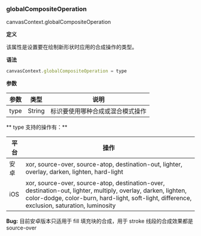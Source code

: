 ### globalCompositeOperation
canvasContext.globalCompositeOperation

**定义**

该属性是设置要在绘制新形状时应用的合成操作的类型。

**语法**

```javascript
canvasContext.globalCompositeOperation = type
```

**参数**

|参数	|类型	|说明								|
|---	|---	|---								|
|type	|String	|标识要使用哪种合成或混合模式操作	|

** type 支持的操作有：**

|平台	|操作																																																			|
|---|---|
|安卓	|xor, source-over, source-atop, destination-out, lighter, overlay, darken, lighten, hard-light																													|
|iOS	|xor, source-over, source-atop, destination-over, destination-out, lighter, multiply, overlay, darken, lighten, color-dodge, color-burn, hard-light, soft-light, difference, exclusion, saturation, luminosity	|

**Bug:** 目前安卓版本只适用于 fill 填充块的合成，用于 stroke 线段的合成效果都是 source-over